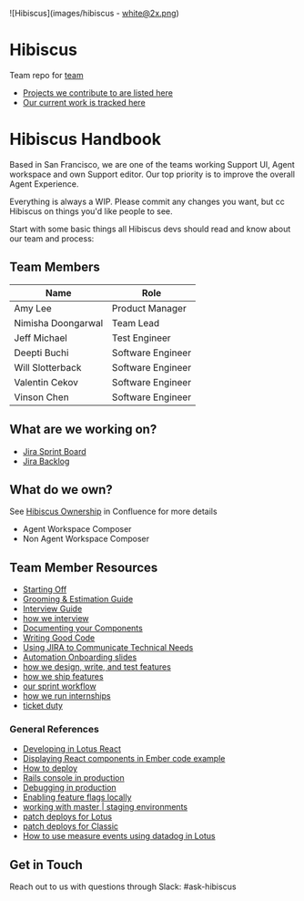 ![Hibiscus](images/hibiscus - white@2x.png)

# Hibiscus
Team repo for [team](https://github.com/orgs/zendesk/teams/hibiscus/members)

* [Projects we contribute to are listed here](https://github.com/orgs/zendesk/teams/hibiscus/repositories)
* [Our current work is tracked here](https://zendesk.atlassian.net/secure/RapidBoard.jspa)


# Hibiscus Handbook
Based in San Francisco, we are one of the teams working Support UI, Agent workspace and own Support editor. Our top priority is to improve the overall Agent Experience.

Everything is always a WIP. Please commit any changes you want, but cc Hibiscus on things you'd like people to see.

Start with some basic things all Hibiscus devs should read and know about our team and process:

## Team Members

| Name              | Role              |
| -------------     | ----------------- |
| Amy Lee           | Product Manager   |
| Nimisha Doongarwal| Team Lead         |
| Jeff Michael      | Test Engineer     |
| Deepti Buchi      | Software Engineer |
| Will Slotterback  | Software Engineer |
| Valentin Cekov    | Software Engineer |
| Vinson Chen       | Software Engineer |


## What are we working on?

- [Jira Sprint Board](https://zendesk.atlassian.net/projects/HIB)
- [Jira Backlog](https://zendesk.atlassian.net/jira/software/projects/HIB/boards/2167/backlog)

## What do we own?

See [Hibiscus Ownership](https://zendesk.atlassian.net/wiki/spaces/ENG/pages/4756865758/Hibiscus+Ownership) in Confluence for more details

- Agent Workspace Composer
- Non Agent Workspace Composer

## Team Member Resources

* [Starting Off](/starting-off.md)
* [Grooming & Estimation Guide](/estimation.md)
* [Interview Guide](https://zendesk.atlassian.net/wiki/spaces/ENG/pages/595330493/Orchid+Hibiscus+Iris+Box+Office+Kookaburra+Libretto+Icarus+Vortex+Vinyl+Interview+Process)
* [how we interview](/interview_guide.md)
* [Documenting your Components](/documenting-components.md)
* [Writing Good Code](/writing-good-code.md)
* [Using JIRA to Communicate Technical Needs](/jira-advocacy.md)
* [Automation Onboarding slides](https://docs.google.com/presentation/d/1jcW5AMT-zUY1ZDXCs3M3r6eLosfqtq1wkIHG9HE3xzE/edit?ts=5deaf4ee#slide=id.g13d7c57ff0_0_283)
* [how we design, write, and test features](/feature_work.md)
* [how we ship features](https://github.com/zendesk/zendesk_console/wiki/Continuous-Deployment-Process)
* [our sprint workflow](/sprint_workflow.md)
* [how we run internships](/internships.md)
* [ticket duty](/ticket_duty.md)

### General References
* [Developing in Lotus React](https://github.com/zendesk/zendesk_console/blob/production/lotus_react/README.md)
* [Displaying React components in Ember code example](https://github.com/zendesk/zendesk_console/pull/18783)
* [How to deploy](https://github.com/zendesk/zendesk_console/blob/master/Deploy.md)
* [Rails console in production](https://zendesk.atlassian.net/wiki/spaces/rb/pages/95126199/DB+Access+to+production+databases)
* [Debugging in production](https://zendesk.atlassian.net/wiki/spaces/ARCHER/pages/176031670/Production+Debugging+Training)
* [Enabling feature flags locally](https://github.com/zendesk/zendesk_console/blob/production/lotus_react/docs/feature-flags.md)
* [working with master | staging environments](https://zendesk.atlassian.net/wiki/display/ops/AWS+Test+Environment)
* [patch deploys for Lotus](https://github.com/zendesk/zendesk_console/wiki#somethings-broken)
* [patch deploys for Classic](https://zendesk.atlassian.net/wiki/display/ENG/Classic+Production+Patch+Process)
* [How to use measure events using datadog in Lotus](https://github.com/zendesk/hibiscus/blob/master/datadog-metrics.md)

## Get in Touch

Reach out to us with questions through Slack: #ask-hibiscus
